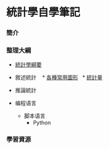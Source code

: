 # 統計學自學筆記

### 簡介

### 整理大綱
* [統計學綱要]()
* 敘述統計
    *  [各種常用圖形]() 
    * [統計量]()
     
 * 推論統計
* 编程语言
    * 脚本语言
        * Python
### 學習資源
